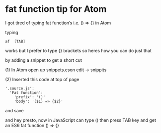 # fat function tip for Atom

I got tired of typing fat function’s i.e. () => {}  in Atom 

typing 
```
af  [TAB]
```
works but I prefer to type {} brackets so heres how you can do just that

by adding a snippet to get a short cut

(1) In Atom open up snippets.cson
  edit → snippits

(2)  Inserted this code at top of page

```
'.source.js':
  'Fat function':
    'prefix': '()'
    'body': '($1) => {$2}'
```

and save

and hey presto, now in JavaScript can type () then press TAB key and get an ES6 fat function () => {}
